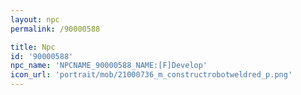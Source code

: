 ```yaml
---
layout: npc
permalink: /90000588

title: Npc
id: '90000588'
npc_name: 'NPCNAME_90000588_NAME:[F]Develop'
icon_url: 'portrait/mob/21000736_m_constructrobotweldred_p.png'
---
```

